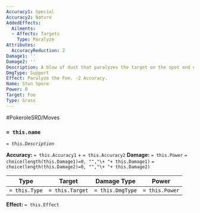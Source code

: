 ```yaml
---
Accuracy1: Special
Accuracy2: Nature
AddedEffects:
  Ailments:
  - Affects: Targets
    Type: Paralyze
Attributes:
  AccuracyReduction: 2
Damage1: ''
Damage2: ''
Description: A blow of dust that paralyzes the target on the spot and cramps its muscles.
DmgType: Support
Effect: Paralyze the Foe. -2 Accuracy.
Name: Stun Spore
Power: 0
Target: Foe
Type: Grass
---
```


#PokeroleSRD/Moves

### `= this.name` 
*`= this.Description`*

**Accuracy:** `= this.Accuracy1` + `= this.Accuracy2`
**Damage:** `= this.Power` `= choice(length(this.Damage1)=0, "","\+ "+ this.Damage1)` `= choice(length(this.Damage2)=0, "","\+ "+ this.Damage2)`

| Type          | Target          | Damage Type          | Power          |
| ------------- | --------------- | ---------------- | -------------- |
| `= this.Type` | `= this.Target` | `= this.DmgType` | `= this.Power` | 

**Effect:** `= this.Effect`